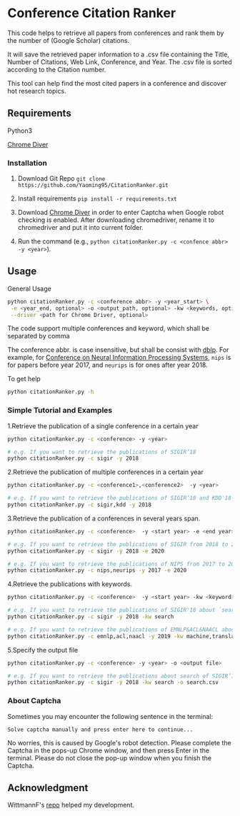 
# Conference Citation Ranker
This code helps to retrieve all papers from conferences and rank them by the number of (Google Scholar) citations.

It will save the retrieved paper information to a .csv file containing the Title, Number of Citations, Web Link, Conference, 
and Year. The .csv file is sorted according to the Citation number.

This tool can help find the most cited papers in a conference and discover hot research topics.



## Requirements

Python3

[Chrome Diver](http://chromedriver.chromium.org/)

### Installation
1. Download Git Repo `git clone https://github.com/Yaoming95/CitationRanker.git`

2. Install requirements `pip install -r requirements.txt`

3. Download [Chrome Diver](http://chromedriver.chromium.org/) in order to enter Captcha when Google robot checking is enabled. After downloading chromedriver, rename it to chromedriver and put it into current folder.

4. Run the command (e.g., `python citationRanker.py -c <confence abbr> -y <year>`).

## Usage

General Usage
```bash 
python citationRanker.py -c <conference abbr> -y <year_start> \
 -e <year_end, optional> -o <output_path, optional> -kw <keywords, optional> \
 --driver <path for Chrome Driver, optional>
```

The code support multiple conferences and keyword, which shall be separated by comma 

The conference abbr. is case insensitive, but shall be consist with [dblp](https://dblp.org/).
For example, for [Conference on Neural Information Processing Systems](https://dblp.org/db/conf/nips/index.html),
`nips` is for papers before year 2017, and `neurips` is for ones after year 2018.

To get help
```bash
python citationRanker.py -h
```

### Simple Tutorial and Examples

1.Retrieve the publication of a single conference in a certain year
```bash
python citationRanker.py -c <conference> -y <year>

# e.g. If you want to retrieve the publications of SIGIR’18
python citationRanker.py -c sigir -y 2018
```

2.Retrieve the publication of multiple conferences in a certain year

```bash
python citationRanker.py -c <conference1>,<conference2>  -y <year>

# e.g. If you want to retrieve the publications of SIGIR’18 and KDD'18
python citationRanker.py -c sigir,kdd -y 2018
```

3.Retrieve the publication of a conferences in several years span.

```bash
python citationRanker.py -c <conference>  -y <start year> -e <end year>

# e.g. If you want to retrieve the publications of SIGIR from 2018 to 2020 
python citationRanker.py -c sigir -y 2018 -e 2020

# e.g. If you want to retrieve the publications of NIPS from 2017 to 2020
python citationRanker.py -c nips,neurips -y 2017 -e 2020
```

4.Retrieve the publications with keywords.

```bash
python citationRanker.py -c <conference>  -y <start year> -kw <keyword>

# e.g. If you want to retrieve the publications of SIGIR'18 about `search`
python citationRanker.py -c sigir -y 2018 -kw search

# e.g. If you want to retrieve the publications of EMNLP&ACL&NAACL about `machine translation` in 2019
python citationRanker.py -c emnlp,acl,naacl -y 2019 -kw machine,translation
```

5.Specify the output file

```bash
python citationRanker.py -c <conference> -y <year> -o <output file>

# e.g. If you want to retrieve the publications about search of SIGIR’18 and save it to search.csv
python citationRanker.py -c sigir -y 2018 -kw search -o search.csv
```

### About Captcha 
Sometimes you may encounter the following sentence in the terminal:

`Solve captcha manually and press enter here to continue...`

No worries, this is caused by Google's robot detection.
Please complete the Captcha in the pops-up Chrome window, 
and then press Enter in the terminal. Please do not close the pop-up window when you finish the Captcha.





## Acknowledgment

WittmannF's [repo](https://github.com/WittmannF/sort-google-scholar) helped my development.